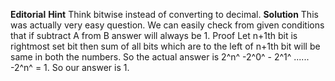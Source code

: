﻿**Editorial**
**Hint**  Think bitwise instead of converting to decimal.
**Solution**
This was actually very easy question. We can easily check from given conditions that if subtract A from B answer will always be 1. 
Proof 
Let n+1th bit is rightmost set bit then sum of all bits which are to the left of n+1th bit will be same in both the numbers. So the actual answer is 2^n^ -2^0^ - 2^1^ ...... -2^n^ = 1.
So our answer is 1.

